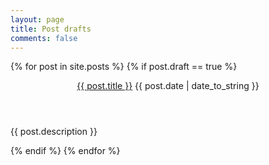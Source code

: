 ```yaml
---
layout: page
title: Post drafts
comments: false
---
```

<div class="posts">

{% for post in site.posts %}
	{% if post.draft == true %}
	<article class="post-list">
		<header>
			<span class="post-title">
				<a href="{{ post.url }}">{{ post.title }}</a>
			</span>
			<time class="post-time" datetime="{{ post.date }}" data-updated="true">{{ post.date | date_to_string }}</time>
		</header>
		<p class="post-description">{{ post.description }}</p>
	</article>
	{% endif %}
{% endfor %}
</div>
